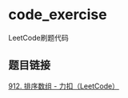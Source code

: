 # code_exercise
LeetCode刷题代码

## 题目链接

[912. 排序数组 - 力扣（LeetCode）](https://leetcode.cn/problems/sort-an-array/submissions/)
